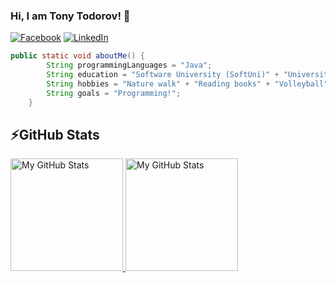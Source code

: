 ### Hi, I am Tony Todorov! 👋

[![Facebook](https://img.shields.io/badge/-Facebook-00B2FF?style=flat-square&logo=Facebook&logoColor=white&style=flat)](https://www.facebook.com/tonytodorovv/)
[![LinkedIn](https://img.shields.io/badge/-LinkedIn-0e76a8?style=flat-square&logo=Linkedin&logoColor=white&style=flat)](https://www.linkedin.com/in/tony-todorov/) 

```java
public static void aboutMe() {
        String programmingLanguages = "Java";
        String education = "Software University (SoftUni)" + "University of Plovdiv, Faculty of Mathematics and Informatics";
        String hobbies = "Nature walk" + "Reading books" + "Volleyball";
        String goals = "Programming!";
    }
```

## ⚡GitHub Stats
<a href="https://github.com/tonytodorov">
        <img height="180em" alt="My GitHub Stats" src="https://github-readme-stats.vercel.app/api?username=tonytodorov&bg_color=00000000&text_color=3498db&hide_border=true&count_private=true&include_all_commits=true"/>
        <img height="180em" alt="My GitHub Stats" src="https://github-readme-stats.vercel.app/api/top-langs/?username=tonytodorov&langs_count=6&layout=compact&bg_color=00000000&text_color=3498db&hide_border=true&count_private=true&include_all_commits=true" />
</a>









